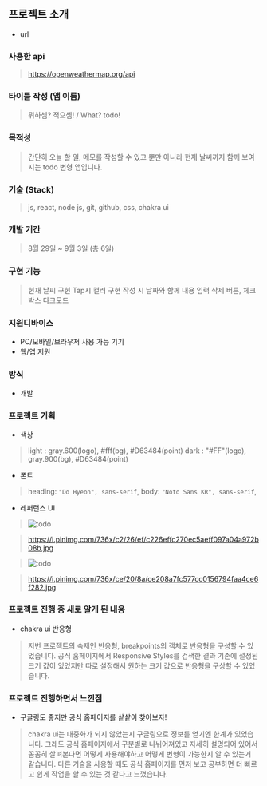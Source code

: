 ## 프로젝트 소개

- url

### 사용한 api

> https://openweathermap.org/api

### 타이틀 작성 (앱 이름)

> 뭐하셈? 적으셈! / What? todo!

### 목적성

> 간단히 오늘 할 일, 메모를 작성할 수 있고 뿐만 아니라 현재 날씨까지 함께 보여지는 todo 변형 앱입니다.

### 기술 (Stack)

> js, react, node js, git, github, css, chakra ui

### 개발 기간

> 8월 29일 ~ 9월 3일 (총 6일)

### 구현 기능

> 현재 날씨 구현
> Tap시 컬러 구현
> 작성 시 날짜와 함께 내용 입력
> 삭제 버튼, 체크박스
> 다크모드

### 지원디바이스

- PC/모바일/브라우저 사용 가능 기기
- 웹/앱 지원

### 방식

- 개발

### 프로젝트 기획

- 색상

> light : gray.600(logo), #fff(bg), #D63484(point)
> dark : "#FF"(logo), gray.900(bg), #D63484(point)

- 폰트

> heading: `"Do Hyeon", sans-serif`,
> body: `"Noto Sans KR", sans-serif`,

- 레퍼런스 UI

> <img src="https://i.pinimg.com/736x/c2/26/ef/c226effc270ec5aeff097a04a972b08b.jpg" alt="todo">

> https://i.pinimg.com/736x/c2/26/ef/c226effc270ec5aeff097a04a972b08b.jpg

> <img src="https://i.pinimg.com/736x/ce/20/8a/ce208a7fc577cc0156794faa4ce6f282.jpg" alt="todo">

> https://i.pinimg.com/736x/ce/20/8a/ce208a7fc577cc0156794faa4ce6f282.jpg

### 프로젝트 진행 중 새로 알게 된 내용

- chakra ui 반응형

> 저번 프로젝트의 숙제인 반응형, breakpoints의 객체로 반응형을 구성할 수 있었습니다. 공식 홈페이지에서 Responsive Styles를 검색한 결과 기존에 설정된 크기 값이 있었지만 따로 설정해서 원하는 크기 값으로 반응형을 구상할 수 있었습니다.

### 프로젝트 진행하면서 느낀점

- 구글링도 좋지만 공식 홈페이지를 샅샅이 찾아보자!

> chakra ui는 대중화가 되지 않았는지 구글링으로 정보를 얻기엔 한계가 있었습니다. 그래도 공식 홈페이지에서 구분별로 나뉘어져있고 자세히 설명되어 있어서 꼼꼼히 살펴본다면 어떻게 사용해야하고 어떻게 변형이 가능한지 알 수 있는거 같습니다. 다른 기술을 사용할 때도 공식 홈페이지를 먼저 보고 공부하면 더 빠르고 쉽게 작업을 할 수 있는 것 같다고 느꼈습니다.
